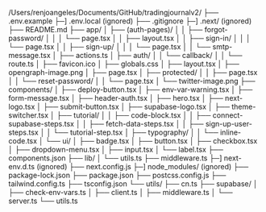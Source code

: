/Users/renjoangeles/Documents/GitHub/tradingjournalv2/
├── .env.example
├─] .env.local (ignored)
├── .gitignore
├─] .next/ (ignored)
├── README.md
├── app/
│ ├── (auth-pages)/
│ │ ├── forgot-password/
│ │ │ └── page.tsx
│ │ ├── layout.tsx
│ │ ├── sign-in/
│ │ │ └── page.tsx
│ │ ├── sign-up/
│ │ │ └── page.tsx
│ │ └── smtp-message.tsx
│ ├── actions.ts
│ ├── auth/
│ │ └── callback/
│ │ └── route.ts
│ ├── favicon.ico
│ ├── globals.css
│ ├── layout.tsx
│ ├── opengraph-image.png
│ ├── page.tsx
│ ├── protected/
│ │ ├── page.tsx
│ │ └── reset-password/
│ │ └── page.tsx
│ └── twitter-image.png
├── components/
│ ├── deploy-button.tsx
│ ├── env-var-warning.tsx
│ ├── form-message.tsx
│ ├── header-auth.tsx
│ ├── hero.tsx
│ ├── next-logo.tsx
│ ├── submit-button.tsx
│ ├── supabase-logo.tsx
│ ├── theme-switcher.tsx
│ ├── tutorial/
│ │ ├── code-block.tsx
│ │ ├── connect-supabase-steps.tsx
│ │ ├── fetch-data-steps.tsx
│ │ ├── sign-up-user-steps.tsx
│ │ └── tutorial-step.tsx
│ ├── typography/
│ │ └── inline-code.tsx
│ └── ui/
│ ├── badge.tsx
│ ├── button.tsx
│ ├── checkbox.tsx
│ ├── dropdown-menu.tsx
│ ├── input.tsx
│ └── label.tsx
├── components.json
├── lib/
│ └── utils.ts
├── middleware.ts
├─] next-env.d.ts (ignored)
├── next.config.js
├─] node_modules/ (ignored)
├── package-lock.json
├── package.json
├── postcss.config.js
├── tailwind.config.ts
├── tsconfig.json
└── utils/
├── cn.ts
├── supabase/
│ ├── check-env-vars.ts
│ ├── client.ts
│ ├── middleware.ts
│ └── server.ts
└── utils.ts
